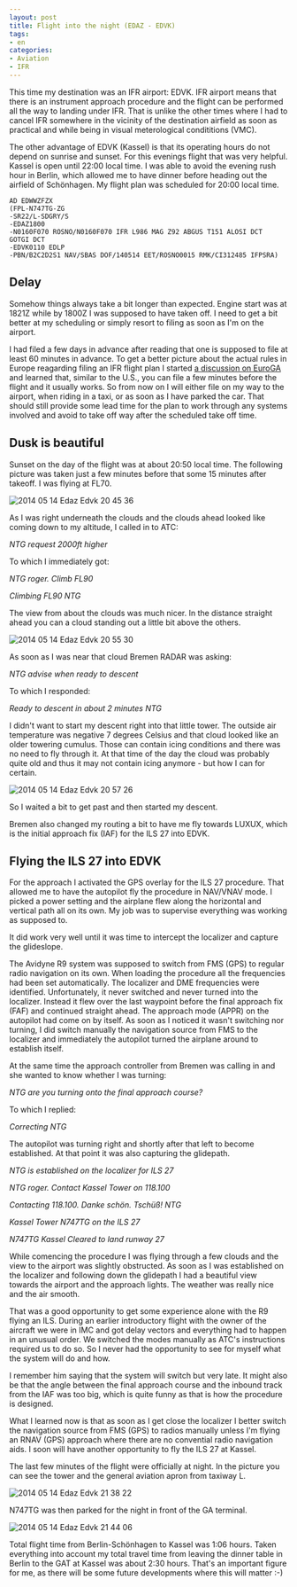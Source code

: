 ```yaml
---
layout: post
title: Flight into the night (EDAZ - EDVK)
tags:
- en
categories:
- Aviation
- IFR
---
```

This time my destination was an IFR airport: EDVK. IFR airport means that there is an instrument approach procedure and the flight can be performed all the way to landing under IFR. That is unlike the other times where I had to cancel IFR somewhere in the vicinity of the destination airfield as soon as practical and while being in visual meterological condititions (VMC).

The other advantage of EDVK (Kassel) is that its operating hours do not depend on sunrise and sunset. For this evenings flight that was very helpful. Kassel is open until 22:00 local time. I was able to avoid the evening rush hour in Berlin, which allowed me to have dinner before heading out the airfield of Schönhagen. My flight plan was scheduled for 20:00 local time.

	AD EDWWZFZX
	(FPL-N747TG-ZG
	-SR22/L-SDGRY/S
	-EDAZ1800
	-N0160F070 ROSNO/N0160F070 IFR L986 MAG Z92 ABGUS T151 ALOSI DCT
	GOTGI DCT
	-EDVK0110 EDLP
	-PBN/B2C2D2S1 NAV/SBAS DOF/140514 EET/ROSNO0015 RMK/CI312485 IFPSRA)

## Delay

Somehow things always take a bit longer than expected. Engine start was at 1821Z while by 1800Z I was supposed to have taken off. I need to get a bit better at my scheduling or simply resort to filing as soon as I'm on the airport.

I had filed a few days in advance after reading that one is supposed to file at least 60 minutes in advance. To get a better picture about the actual rules in Europe reagarding filing an IFR flight plan I started [a discussion on EuroGA](http://www.euroga.org/forums/flying/2383-how-much-lead-time-for-an-ifr-flight-plan) and learned that, similar to the U.S., you can file a few minutes before the flight and it usually works. So from now on I will either file on my way to the airport, when riding in a taxi, or as soon as I have parked the car. That should still provide some lead time for the plan to work through any systems involved and avoid to take off way after the scheduled take off time.

## Dusk is beautiful

Sunset on the day of the flight was at about 20:50 local time. The following picture was taken just a few minutes before that some 15 minutes after takeoff. I was flying at FL70.

![2014 05 14 Edaz Edvk 20 45 36](/img/posts/2014-05-14-edaz-edvk/2014-05-14-edaz-edvk-20-45-36.jpg)

As I was right underneath the clouds and the clouds ahead looked like coming down to my altitude, I called in to ATC:

_NTG request 2000ft higher_

To which I immediately got:

_NTG roger. Climb FL90_

_Climbing FL90 NTG_

The view from about the clouds was much nicer. In the distance straight ahead you can a cloud standing out a little bit above the others.

![2014 05 14 Edaz Edvk 20 55 30](/img/posts/2014-05-14-edaz-edvk/2014-05-14-edaz-edvk-20-55-30.jpg)

As soon as I was near that cloud Bremen RADAR was asking:

_NTG advise when ready to descent_

To which I responded:

_Ready to descent in about 2 minutes NTG_

I didn't want to start my descent right into that little tower. The outside air temperature was negative 7 degrees Celsius and that cloud looked like an older towering cumulus. Those can contain icing conditions and there was no need to fly through it. At that time of the day the cloud was probably quite old and thus it may not contain icing anymore - but how I can for certain.

![2014 05 14 Edaz Edvk 20 57 26](/img/posts/2014-05-14-edaz-edvk/2014-05-14-edaz-edvk-20-57-26.jpg)

So I waited a bit to get past and then started my descent.

Bremen also changed my routing a bit to have me fly towards LUXUX, which is the initial approach fix (IAF) for the ILS 27 into EDVK.

## Flying the ILS 27 into EDVK

For the approach I activated the GPS overlay for the ILS 27 procedure. That allowed me to have the autopilot fly the procedure in NAV/VNAV mode. I picked a power setting and the airplane flew along the horizontal and vertical path all on its own. My job was to supervise everything was working as supposed to.

It did work very well until it was time to intercept the localizer and capture the glideslope.

The Avidyne R9 system was supposed to switch from FMS (GPS) to regular radio navigation on its own. When loading the procedure all the frequencies had been set automatically. The localizer and DME frequencies were identified. Unfortunately, it never switched and never turned into the localizer. Instead it flew over the last waypoint before the final approach fix (FAF) and continued straight ahead. The approach mode (APPR) on the autopilot had come on by itself. As soon as I noticed it wasn't switching nor turning, I did switch manually the navigation source from FMS to the localizer and immediately the autopilot turned the airplane around to establish itself.

At the same time the approach controller from Bremen was calling in and she wanted to know whether I was turning:

_NTG are you turning onto the final approach course?_

To which I replied:

_Correcting NTG_

The autopilot was turning right and shortly after that left to become established. At that point it was also capturing the glidepath.

_NTG is established on the localizer for ILS 27_

_NTG roger. Contact Kassel Tower on 118.100_

_Contacting 118.100. Danke schön. Tschüß! NTG_

_Kassel Tower N747TG on the ILS 27_

_N747TG Kassel Cleared to land runway 27_

While comencing the procedure I was flying through a few clouds and the view to the airport was slightly obstructed. As soon as I was established on the localizer and following down the glidepath I had a beautiful view towards the airport and the approach lights. The weather was really nice and the air smooth. 

That was a good opportunity to get some experience alone with the R9 flying an ILS. During an earlier introductory flight with the owner of the aircraft we were in IMC and got delay vectors and everything had to happen in an unusual order. We switched the modes manually as ATC's instructions required us to do so. So I never had the opportunity to see for myself what the system will do and how.

I remember him saying that the system will switch but very late. It might also be that the angle between the final approach course and the inbound track from the IAF was too big, which is quite funny as that is how the procedure is designed.

What I learned now is that as soon as I get close the localizer I better switch the navigation source from FMS (GPS) to radios manually unless I'm flying an RNAV (GPS) approach where there are no convential radio navigation aids. I soon will have another opportunity to fly the ILS 27 at Kassel.

The last few minutes of the flight were officially at night. In the picture you can see the tower and the general aviation apron from taxiway L.

![2014 05 14 Edaz Edvk 21 38 22](/img/posts/2014-05-14-edaz-edvk/2014-05-14-edaz-edvk-21-38-22.jpg)

N747TG was then parked for the night in front of the GA terminal.

![2014 05 14 Edaz Edvk 21 44 06](/img/posts/2014-05-14-edaz-edvk/2014-05-14-edaz-edvk-21-44-06.jpg)

Total flight time from Berlin-Schönhagen to Kassel was 1:06 hours. Taken everything into account my total travel time from leaving the dinner table in Berlin to the GAT at Kassel was about 2:30 hours. That's an important figure for me, as there will be some future developments where this will matter :-)
